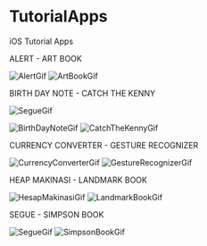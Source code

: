 # TutorialApps
iOS Tutorial Apps

ALERT                         -                                    ART BOOK 


![AlertGif](https://user-images.githubusercontent.com/58392243/185426189-aff97361-8174-4aff-909f-010f6c0ac67a.gif) ![ArtBookGif](https://user-images.githubusercontent.com/58392243/185426397-c8d4517e-aef6-4221-8360-44ec2f5fb669.gif)


BIRTH DAY NOTE          -         CATCH THE KENNY 

![SegueGif](https://user-images.githubusercontent.com/58392243/185447892-53834ddc-aa28-41f8-8066-f1e0529a973f.gif)

![BirthDayNoteGif](https://user-images.githubusercontent.com/58392243/185425902-08fcea88-79a9-411d-b200-33b5769cc234.gif) ![CatchTheKennyGif](https://user-images.githubusercontent.com/58392243/185444136-b7e01d71-d43c-482b-8e73-b7d2083dfe14.gif)

CURRENCY CONVERTER - GESTURE RECOGNIZER

![CurrencyConverterGif](https://user-images.githubusercontent.com/58392243/185445205-3d3fec3a-7ce7-4931-894c-8f17dab3b220.gif) ![GestureRecognizerGif](https://user-images.githubusercontent.com/58392243/185445819-0f324028-a6db-410d-905e-2f860d765762.gif)

HEAP MAKINASI - LANDMARK BOOK

![HesapMakinasiGif](https://user-images.githubusercontent.com/58392243/185446339-c4725bc2-bd7e-4351-8744-ce47ba5455aa.gif) ![LandmarkBookGif](https://user-images.githubusercontent.com/58392243/185447332-406df8c4-67ec-4005-8bc0-af21c4f5ea00.gif)

SEGUE - SIMPSON BOOK

![SegueGif](https://user-images.githubusercontent.com/58392243/185447948-d64d95d8-1ba1-4e29-a159-18acfab4a10d.gif) ![SimpsonBookGif](https://user-images.githubusercontent.com/58392243/185448766-8490ba04-b69b-484c-a1be-e2577cc2d30d.gif)

